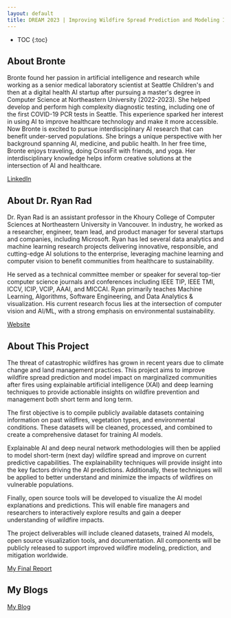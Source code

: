 ```yaml
---
layout: default
title: DREAM 2023 | Improving Wildfire Spread Prediction and Modeling Impact on Marginalized Communities with Explainable AI
---
```


* TOC
{:toc}

## About Bronte

Bronte found her passion in artificial intelligence and research while working as a senior medical laboratory scientist at Seattle Children's and then at a digital health AI startup after pursuing a master's degree in Computer Science at Northeastern University (2022-2023). She helped develop and perform high complexity diagnostic testing, including one of the first COVID-19 PCR tests in Seattle. This experience sparked her interest in using AI to improve healthcare technology and make it more accessible. Now Bronte is excited to pursue interdisciplinary AI research that can benefit under-served populations. She brings a unique perspective with her background spanning AI, medicine, and public health. In her free time, Bronte enjoys traveling, doing CrossFit with friends, and yoga. Her interdisciplinary knowledge helps inform creative solutions at the intersection of AI and healthcare.

[LinkedIn](https://www.linkedin.com/in/brontesihanli/)

## About Dr. Ryan Rad

Dr. Ryan Rad is an assistant professor in the Khoury College of Computer Sciences at Northeastern University in Vancouver. In industry, he worked as a researcher, engineer, team lead, and product manager for several startups and companies, including Microsoft. Ryan has led several data analytics and machine learning research projects delivering innovative, responsible, and cutting-edge AI solutions to the enterprise, leveraging machine learning and computer vision to benefit communities from healthcare to sustainability.

He served as a technical committee member or speaker for several top-tier computer science journals and conferences including IEEE TIP, IEEE TMI, ICCV, ICIP, VCIP, AAAI, and MICCAI. Ryan primarily teaches Machine Learning, Algorithms, Software Engineering, and Data Analytics & visualization. His current research focus lies at the intersection of computer vision and AI/ML, with a strong emphasis on environmental sustainability.

[Website](https://www.khoury.northeastern.edu/home/rrad/)

## About This Project

The threat of catastrophic wildfires has grown in recent years due to climate change and land management practices. This project aims to improve wildfire spread prediction and model impact on marginalized communities after fires using explainable artificial intelligence (XAI) and deep learning techniques to provide actionable insights on wildfire prevention and management both short term and long term. 

The first objective is to compile publicly available datasets containing information on past wildfires, vegetation types, and environmental conditions. These datasets will be cleaned, processed, and combined to create a comprehensive dataset for training AI models.

Explainable AI and deep neural network methodologies will then be applied to model short-term (next day) wildfire spread and improve on current predictive capabilities. The explainability techniques will provide insight into the key factors driving the AI predictions. Additionally, these techniques will be applied to better understand and minimize the impacts of wildfires on vulnerable populations.

Finally, open source tools will be developed to visualize the AI model explanations and predictions. This will enable fire managers and researchers to interactively explore results and gain a deeper understanding of wildfire impacts.

The project deliverables will include cleaned datasets, trained AI models, open source visualization tools, and documentation. All components will be publicly released to support improved wildfire modeling, prediction, and mitigation worldwide.

[My Final Report](files/finalreport.pdf)

## My Blogs

[My Blog](blog.html)
